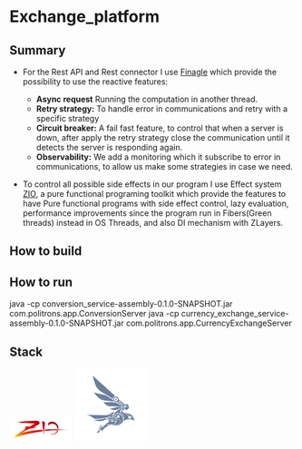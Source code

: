 # Exchange_platform

## Summary

* For the Rest API and Rest connector I use [Finagle](https://twitter.github.io/finagle/) which provide the possibility
  to use the reactive features:
  * **Async request** Running the computation in another thread.
  * **Retry strategy:** To handle error in communications and retry with a specific strategy
  * **Circuit breaker:** A fail fast feature, to control that when a server is down, after apply 
    the retry strategy close the communication until it detects the server is responding again.
  * **Observability:**  We add a monitoring which it subscribe to error in communications, to allow us
    make some strategies in case we need.
  

* To control all possible side effects in our program I use Effect system [ZIO](https://zio.dev), a pure functional programing toolkit
  which provide the features to have Pure functional programs with side effect control,
  lazy evaluation, performance improvements since the program run in Fibers(Green threads) instead in OS Threads, and also DI mechanism with ZLayers.


## How to build



## How to run

java -cp conversion_service-assembly-0.1.0-SNAPSHOT.jar  com.politrons.app.ConversionServer
java -cp currency_exchange_service-assembly-0.1.0-SNAPSHOT.jar com.politrons.app.CurrencyExchangeServer

## Stack

![My image](img/ZIO.png) ![My image](img/finagle.png)
